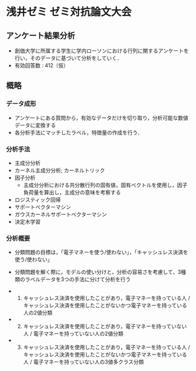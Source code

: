 # 浅井ゼミ ゼミ対抗論文大会

## アンケート結果分析
- 創価大学に所属する学生に学内ローソンにおける行列に関するアンケートを行い，そのデータに基づいて分析をしていく．
- 有効回答数 : 412（仮）

## 概略

### データ成形
- アンケートにある質問から，有効なデータだけを切り取り，分析可能な数値データに変換する
- 各分析手法にマッチしたラベル，特徴量の作成を行う．

### 分析手法
- 主成分分析
- カーネル主成分分析; カーネルトリック
- 因子分析
    - 主成分分析における共分散行列の固有値，固有ベクトルを使用し，因子負荷量を算出し，主成分の意味を考察する
- ロジスティック回帰
- サポートベクターマシン
- ガウスカーネルサポートベクターマシン
- 決定木学習

### 分析概要
- 分類問題の目標は，「電子マネーを使う/使わない」，「キャッシュレス決済を使う/使わない」
- 分類問題を解く際に，モデルの使い分けと，分析の容易さを考慮して，3種類のラベルデータを3つの手法に分けて分析を行う


- 1. キャッシュレス決済を使用したことがあり，電子マネーを持っている人 / キャッシュレス決済を使用したことがないかつ電子マネーを持っている人の2値分類

- 2. キャッシュレス決済を使用したことがあり，電子マネーを持っていない人 / 電子マネーを持っていない人の2値分類

- 3. キャッシュレス決済を使用したことがあり，電子マネーを持っている人 / キャッシュレス決済を使用したことがないかつ電子マネーを持っている人 / 電子マネーを持っていない人の3値多クラス分類

